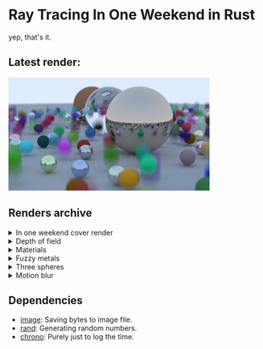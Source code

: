 # Ray Tracing In One Weekend in Rust

yep, that's it.

## Latest render:

![output.png](./output.png)

## Renders archive

<details>
<summary>In one weekend cover render</summary>

![in one weekend](./renders/in_one_weekend.png)
</details>

<details>
<summary>Depth of field</summary>

![depth of field](./renders/depth-of-field.png)
</details>

<details>
<summary>Materials</summary>

![materials](./renders/materials.png)
</details>

<details>
<summary>Fuzzy metals</summary>

![fuzzy metals](./renders/fuzzy_metals.png)
</details>

<details>
<summary>Three spheres</summary>

![three spheres](./renders/three_spheres.png)
</details>

<details>
<summary>Motion blur</summary>

![motion blur](./renders/motion_blur.png)
</details>

## Dependencies

- [image](https://crates.io/crates/image): Saving bytes to image file.
- [rand](https://crates.io/crates/rand): Generating random numbers.
- [chrono](https://crates.io/crates/chrono): Purely just to log the time.
